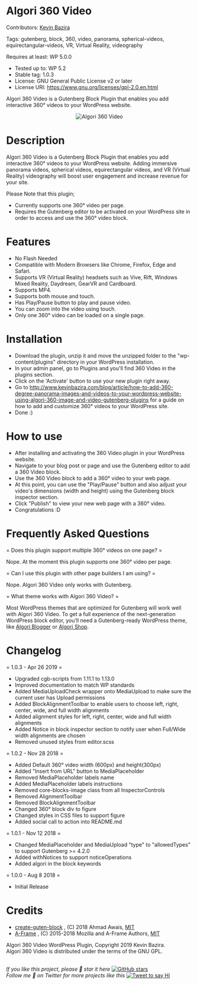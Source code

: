 # Algori 360 Video 

Contributors: [Kevin Bazira](http://kevinbazira.com)

Tags: gutenberg, block, 360, video, panorama, spherical-videos, equirectangular-videos, VR, Virtual Reality, videography

Requires at least: WP 5.0.0
* Tested up to: WP 5.2
* Stable tag: 1.0.3
* License: GNU General Public License v2 or later
* License URI: https://www.gnu.org/licenses/gpl-2.0.en.html

Algori 360 Video is a Gutenberg Block Plugin that enables you add interactive 360° videos to your WordPress website. 

<p align="center">
  <img src="https://ps.w.org/360-video/assets/screenshot-1.gif" alt="Algori 360 Video">
</p>

# Description 

Algori 360 Video is a Gutenberg Block Plugin that enables you add interactive 360° videos to your WordPress website. Adding immersive panorama videos, spherical videos, equirectangular videos, and VR (Virtual Reality) videography will boost user engagement and increase revenue for your site.

Please Note that this plugin; 
* Currently supports one 360° video per page.
* Requires the Gutenberg editor to be activated on your WordPress site in order to access and use the 360° video block.

# Features

* No Flash Needed
* Compatible with Modern Browsers like Chrome, Firefox, Edge and Safari.
* Supports VR (Virtual Reality) headsets such as Vive, Rift, Windows Mixed Reality, Daydream, GearVR and Cardboard.
* Supports MP4.
* Supports both mouse and touch.
* Has Play/Pause button to play and pause video.
* You can zoom into the video using touch.
* Only one 360° video can be loaded on a single page.

# Installation

* Download the plugin, unzip it and move the unzipped folder to the "wp-content/plugins" directory in your WordPress installation.
* In your admin panel, go to Plugins and you'll find 360 Video in the plugins section.
* Click on the 'Activate' button to use your new plugin right away.
* Go to http://www.kevinbazira.com/blog/article/how-to-add-360-degree-panorama-images-and-videos-to-your-wordpress-website-using-algori-360-image-and-video-gutenberg-plugins for a guide on how to add and customize 360° videos to your WordPress site.
* Done :)

# How to use 

* After installing and activating the 360 Video plugin in your WordPress website.
* Navigate to your blog post or page and use the Gutenberg editor to add a 360 Video block.
* Use the 360 Video block to add a 360° video to your web page.
* At this point, you can use the "Play/Pause" button and also adjust your video's dimensions (width and height) using the Gutenberg block inspector section.
* Click "Publish" to view your new web page with a 360° video.
* Congratulations :D

# Frequently Asked Questions 

= Does this plugin support multiple 360° videos on one page? =

Nope. At the moment this plugin supports one 360° video per page.

= Can I use this plugin with other page builders I am using? =

Nope. Algori 360 Video only works with Gutenberg.

= What theme works with Algori 360 Video? =

Most WordPress themes that are optimized for Gutenberg will work well with Algori 360 Video. To get a full experience of the next-generation WordPress block editor, you’ll need a Gutenberg-ready WordPress theme, like [Algori Blogger](https://wordpress.org/themes/algori-blogger/) or [Algori Shop](https://wordpress.org/themes/algori-shop/).

# Changelog 

= 1.0.3 - Apr 26 2019 =
* Upgraded cgb-scripts from 1.11.1 to 1.13.0
* Improved documentation to match WP standards
* Added MediaUploadCheck wrapper onto MediaUpload to make sure the current user has Upload permissions
* Added BlockAlignmentToolbar to enable users to choose left, right, center, wide, and full width alignments
* Added alignment styles for left, right, center, wide and full width alignments
* Added Notice in block inspector section to notify user when Full/Wide width alignments are chosen
* Removed unused styles from editor.scss

= 1.0.2 - Nov 28 2018 =
* Added Default 360° video width (600px) and height(300px)
* Added "Insert from URL" button to MediaPlaceholder
* Removed MediaPlaceholder labels name
* Added MediaPlaceholder labels instructions
* Removed core-blocks-image class from all InspectorControls
* Removed AlignmentToolbar
* Removed BlockAlignmentToolbar
* Changed 360° block div to figure
* Changed styles in CSS files to support figure
* Added social call to action into README.md

= 1.0.1 - Nov 12 2018 =
* Changed MediaPlaceholder and MediaUpload "type" to "allowedTypes" to support Gutenberg >= 4.2.0
* Added withNotices to support noticeOperations
* Added algori in the block keywords

= 1.0.0 - Aug 8 2018 =
* Initial Release

# Credits

* [create-guten-block](https://github.com/ahmadawais/create-guten-block) , (C) 2018 Ahmad Awais, [MIT](https://opensource.org/licenses/MIT)
* [A-Frame](https://aframe.io/) , (C) 2015-2018 Mozilla and A-Frame Authors, [MIT](https://opensource.org/licenses/MIT)

Algori 360 Video WordPress Plugin, Copyright 2019 Kevin Bazira.<br/>
Algori 360 Video is distributed under the terms of the GNU GPL.<br/><br/>


_If you like this project, please 🌟 star it here_ [![GitHub stars](https://img.shields.io/github/stars/kevinbazira/algori-360-video.svg?label=Stars&style=social)](https://github.com/kevinbazira/algori-360-video)
<br/>
_Follow me 👋 on Twitter for more projects like this_ [![Tweet to say Hi](https://img.shields.io/twitter/follow/kevinbazira.svg?style=social&label=Tweet%20@kevinbazira)](https://twitter.com/kevinbazira/)
